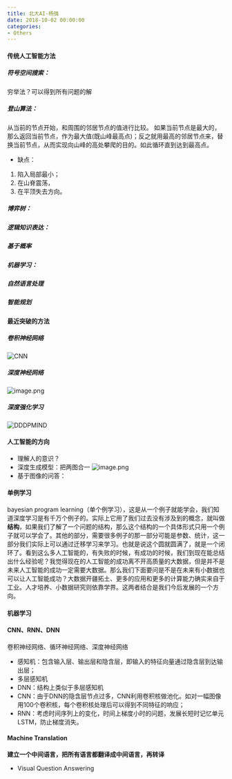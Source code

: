 ```yaml
---
title: 北大AI-杨强
date: 2018-10-02 00:00:00
categories:
- Others
---
```

#### 传统人工智能方法
##### 符号空间搜索：
穷举法？可以得到所有问题的解
##### 登山算法：
从当前的节点开始，和周围的邻居节点的值进行比较。 如果当前节点是最大的，那么返回当前节点，作为最大值(既山峰最高点)；反之就用最高的邻居节点来，替换当前节点，从而实现向山峰的高处攀爬的目的。如此循环直到达到最高点。
* 缺点：
1. 陷入局部最小；
2. 在山脊震荡，
3. 在平顶失去方向。

##### 博弈树：
##### 逻辑知识表达：
##### 基于概率
##### 机器学习：
##### 自然语言处理
##### 智能规划
#### 最近突破的方法
##### 卷积神经网络
![CNN](https://upload-images.jianshu.io/upload_images/7955445-d132de1eff55ac9b.png?imageMogr2/auto-orient/strip%7CimageView2/2/w/1240)
##### 深度神经网络
![image.png](https://upload-images.jianshu.io/upload_images/7955445-9514f3dd28d32793.png?imageMogr2/auto-orient/strip%7CimageView2/2/w/1240)
##### 深度强化学习
![DDDPMIND](https://upload-images.jianshu.io/upload_images/7955445-b737063d47382756.png?imageMogr2/auto-orient/strip%7CimageView2/2/w/1240)
#### 人工智能的方向
- 理解人的意识？
- 深度生成模型：把两图合一
![image.png](https://upload-images.jianshu.io/upload_images/7955445-ba39d4289cf0e246.png?imageMogr2/auto-orient/strip%7CimageView2/2/w/1240)
- 基于图像的问答：
#### 单例学习
bayesian program learning（单个例学习），这是从一个例子就能学会，我们知道深度学习是有千万个例子的。实际上它用了我们过去没有涉及到的概念，就叫做**结构**，如果我们了解了一个问题的结构，那么这个结构的一个具体形式只用一个例子就可以学会了。其他的部分，需要很多例子的那一部分可能是参数、统计，这一部分我们实际上可以通过迁移学习来学习。也就是说这个圆就圆满了，就是一个闭环了。看到这么多人工智能的，有失败的时候，有成功的时候，我们到现在能总结出什么经验呢？我觉得现在的人工智能的成功离不开高质量的大数据，但是并不是未来人工智能的成功一定需要大数据。那么我们下面要问是不是在未来有小数据也可以让人工智能成功？大数据开疆拓土、更多的应用和更多的计算能力确实来自于工业。人才培养、小数据研究则依靠学界。这两者结合是我们今后发展的一个方向。
#### 机器学习
#### CNN、RNN、DNN
卷积神经网络、循环神经网络、深度神经网络
- 感知机：包含输入层、输出层和隐含层，即输入的特征向量通过隐含层到达输出层；
- 多层感知机
- DNN：结构上类似于多层感知机
- CNN：由于DNN的隐含层节点过多，CNN利用卷积核做池化。如对一幅图像用100个卷积核，每个卷积核处理后可以得到不同特征的响应；
- RNN：考虑时间序列上的变化，时间上梯度小时的问题，发展长短时记忆单元LSTM，防止梯度消失。
#### Machine Translation
**建立一个中间语言，把所有语言都翻译成中间语言，再转译**  
- Visual Question Answering
